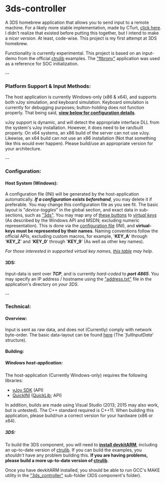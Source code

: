 # 3ds-controller
A 3DS homebrew application that allows you to send input to a remote machine. For a likely more stable implementation, made by CTurt, [click here](https://github.com/CTurt/3DSController). I didn't realize that existed before putting this together, but I intend to make a *nicer version*. At least, code-wise. This project is my first attempt at 3DS homebrew.

Functionality is currently experimental. This project is based on an input-demo from the official [ctrulib](https://github.com/smealum/ctrulib) examples. The ["ftbrony"](https://github.com/mtheall/ftbrony) application was used as a reference for SOC initialization.

--
### Platform Support & Input Methods:
The host application is currently Windows-only (x86 & x64), and supports both vJoy simulation, and keyboard simulation. Keyboard simulation is currently for debugging purposes; button-holding does not function properly. That being said, **[view below for configuration details](#configuration)**.

vJoy support is dynamic, and will detect the appropriate interface DLL from the system's vJoy installation. However, it does need to be ran/built properly. On x64 systems, an x86 build of the server can not use vJoy. Likewise, an x64 build can not use an x86 installation (Not that something like this would ever happen). Please build/use an appropriate version for your architecture.

--
### Configuration:

#### Host System (Windows):
A configuration file (INI) will be generated by the host-application automatically. ***If a configuration exists beforehand***, you may delete it if preferable. You may change this configuration file as you see fit. The basic layout is "*device-toggles*" in the global section, and exact data in sub-sections, such as ["3ds"](https://github.com/Sonickidnextgen/3ds-controller/blob/0c6744eb105f18e65388da990fa13a8ec9145a3d/3DS_Input_Listener/config.ini#L4). You may map any of [these buttons](https://github.com/Sonickidnextgen/3ds-controller/blob/0c6744eb105f18e65388da990fa13a8ec9145a3d/3ds_controller/source/support.h#L37) to *[virtual keys](https://msdn.microsoft.com/en-us/library/windows/desktop/dd375731(v=vs.85).aspx)* (As described by the Windows API and MSDN; excluding numeric representation). This is done via the [configuration file](/3DS_Input_Listener/config.ini) (INI), and **virtual-keys must be represented by their names**. Naming conventions follow the official APIs, excluding custom macros, for example, '**KEY_A**' through '**KEY_Z**' and '**KEY_0**' through '**KEY_9**' (As well as other key names).

*For those interested in supported virtual key names, [this table](https://github.com/Sonickidnextgen/VK_TableGenerator/blob/master/VK_TableGenerator/vk.txt) may help.*

#### 3DS:
Input-data is sent over ***TCP***, and is currently *hard-coded* to ***port 4865***. You may specify an IP address / hostname using the ["address.txt"](/3ds_controller/address.txt) file in the application's directory *on your 3DS*.

--
### Technical:

#### Overview:
Input is sent as raw data, and does not (Currently) comply with network byte-order. The basic data-layout can be found [here](https://github.com/Sonickidnextgen/3ds-controller/blob/master/3ds_controller/source/shared.h) (The '*fullInputData*' structure).

#### Building:

##### Windows host-application:
The host-application (Currently Windows-only) requires the following libraries:
* [vJoy SDK](http://vjoystick.sourceforge.net/site/index.php/download-a-install) (API)
* [QuickINI](https://github.com/Regal-Internet-Brothers/QuickLib/tree/master/QuickINI) ([QuickLib](https://github.com/Regal-Internet-Brothers/QuickLib); API)

In addition, builds are made using Visual Studio (2013; 2015 may also work, but is untested). The C++ standard required is C++11. When building this application, please build/run a correct version for your hardware (x86 or x64).

##### 3DS:
To build the 3DS component, you will need to **[install devkitARM](http://3dbrew.org/wiki/Setting_up_Development_Environment)**, including an up-to-date version of [ctrulib](https://github.com/smealum/ctrulib). If you can build the examples, you *shouldn't* have any problem building this. **If you are having problems, please build a more up-to-date version of [ctrulib](https://github.com/smealum/ctrulib)**.

Once you have devkitARM installed, you should be able to run GCC's MAKE utility in the ["3ds_controller"](/3ds_controller) sub-folder (3DS component's folder).
